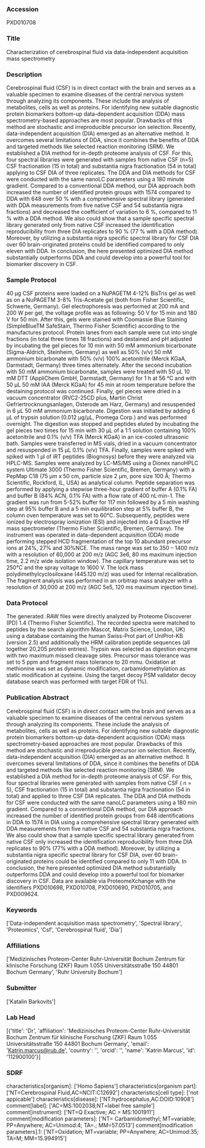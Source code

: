 ### Accession
PXD010708

### Title
Characterization of cerebrospinal fluid via data-independent acquisition mass spectrometry

### Description
Cerebrospinal fluid (CSF) is in direct contact with the brain and serves as a valuable specimen to examine diseases of the central nervous system through analyzing its components. These include the analysis of metabolites, cells as well as proteins. For identifying new suitable diagnostic protein biomarkers bottom-up data-dependent acquisition (DDA) mass spectrometry-based approaches are most popular. Drawbacks of this method are stochastic and irreproducible precursor ion selection. Recently, data-independent acquisition (DIA) emerged as an alternative method. It overcomes several limitations of DDA, since it combines the benefits of DDA and targeted methods like selected reaction monitoring (SRM). We established a DIA method for in-depth proteome analysis of CSF. For this, four spectral libraries were generated with samples from native CSF (n=5) CSF fractionation (15 in total) and substantia nigra fractionation (54 in total) applying to CSF DIA of three replicates. The DDA and DIA methods for CSF were conducted with the same nanoLC parameters using a 180 minute gradient. Compared to a conventional DDA method, our DIA approach both increased the number of identified protein groups with 1574 compared to DDA with 648 over 50 % with a comprehensive spectral library (generated with DDA measurements from five native CSF and 54 substantia nigra fractions) and decreased the coefficient of variation to 6 %, compared to 11 % with a DDA method. We also could show that a sample specific spectral library generated only from native CSF increased the identification reproducibility from three DIA replicates to 90 % (77 % with a DDA method). Moreover, by utilizing a substantia nigra specific spectral library for CSF DIA over 60 brain-originated proteins could be identified compared to only eleven with DDA. In conclusion, the here presented optimized DIA method substantially outperforms DDA and could develop into a powerful tool for biomarker discovery in CSF.

### Sample Protocol
40 µg  CSF proteins were loaded on a NuPAGETM 4-12% BisTris gel as well as on a NuPAGETM 3-8% Tris-Acetate gel (both from Fisher Scientific, Schwerte, Germany). Gel electrophoresis was performed at 200 mA and 200 W per gel, the voltage profile was as following: 50 V for 15 min and 180 V for 50 min. After this, gels were stained with Coomassie Blue Staining (SimpleBlueTM SafeStain, Thermo Fisher Scientific) according to the manufactures protocol. Protein lanes from each sample were cut into single fractions (in total three times 18 fractions) and destained and pH adjusted by incubating the gel pieces for 10 min with 50 mM ammonium bicarbonate (Sigma-Aldrich, Steinheim, Germany) as well as 50% (v/v) 50 mM ammonium bicarbonate with 50% (v/v) 100% acetonitrile (Merck KGaA, Darmstadt, Germany) three times alternately. After the second incubation with 50 mM ammonium bicarbonate, samples were treated with 50 µL 10 mM DTT (AppliChem GmbH, Darmstadt, Germany) for 1 h at 56 °C and with 50 µL 50 mM IAA (Merck KGaA) for 45 min at room temperature before the destaining protocol was continued. Finally, gel pieces were dried in a vacuum concentrator (RVC2-25CD plus, Martin Christ Gefriertrocknungsanlagen, Osterode am Harz, Germany) and resuspended in 6 µL 50 mM ammonium bicarbonate. Digestion was initiated by adding 6 µL of trypsin solution (0.012 µg/µL, Promega Corp.) and was performed overnight. The digestion was stopped and peptides eluted by incubating the gel pieces two times for 15 min with 30 µL of a 1:1 solution containing 100% acetonitrile and 0.1% (v/v) TFA (Merck KGaA) in an ice-cooled ultrasonic bath. Samples were transferred in MS vials, dried in a vacuum concentrator and resuspended in 15 µL 0.1% (v/v) TFA. Finally, samples were spiked with spiked with 1 µl of iRT peptides (Biognosys) before they were analyzed via HPLC-MS.  Samples were analyzed by LC-MS/MS using a Dionex nanoHPLC system Ultimate 3000 (Thermo Fisher Scientific, Bremen, Germany) with a PepMap C18 (75 µm x 50 cm, particle size 2 µm, pore size 100 Å; Thermo Scientific, Rockford, IL, USA) as analytical column. Peptide separation was performed by applying a stepwise three-hour gradient of buffer A (0.1% FA) and buffer B (84% ACN, 0.1% FA) with a flow rate of 400 nL·min-1. The gradient was run from 5-52% buffer for 117 min followed by a 5 min washing step at 95% buffer B and a 5 min equilibration step at 5% buffer B, the column oven temperature was set to 60°C. Subsequently, peptides were ionized by electrospray ionization (ESI) and injected into a Q Exactive HF mass spectrometer (Thermo Fisher Scientific, Bremen, Germany). The instrument was operated in data-dependent acquisition (DDA) mode performing stepped HCD fragmentation of the top 10 abundant precursor ions at 24%, 27% and 30%NCE. The mass range was set to 350 – 1400 m/z with a resolution of 60,000 at 200 m/z (AGC 3e6, 80 ms maximum injection time, 2.2 m/z wide isolation window). The capillary temperature was set to 250°C and the spray voltage to 1600 V. The lock mass polydimethylcyclosiloxane (445.120 m/z) was used for internal recalibration. The fragment analysis was performed in an orbitrap mass analyzer with a resolution of 30,000 at 200 m/z (AGC 5e5, 120 ms maximum injection time).

### Data Protocol
The generated .RAW files were directly analyzed by Proteome Discoverer (PD) 1.4 (Thermo Fisher Scientific). The recorded spectra were matched to peptides by the search algorithm Mascot, Matrix Science, London, UK) using a database containing the human Swiss-Prot part of UniProt-KB (version 2.5) and additionally the HRM calibration peptide sequences (all together 20,205 protein entries). Trypsin was selected as digestion enzyme with two maximum missed cleavage sites. Precursor mass tolerance was set to 5 ppm and fragment mass tolerance to 20 mmu. Oxidation at methionine was set as dynamic modification, carbamidomethylation as static modification at cysteine. Using the target decoy PSM validator decoy database search was performed with target FDR of 1%).

### Publication Abstract
Cerebrospinal fluid (CSF) is in direct contact with the brain and serves as a valuable specimen to examine diseases of the central nervous system through analyzing its components. These include the analysis of metabolites, cells as well as proteins. For identifying new suitable diagnostic protein biomarkers bottom-up data-dependent acquisition (DDA) mass spectrometry-based approaches are most popular. Drawbacks of this method are stochastic and irreproducible precursor ion selection. Recently, data-independent acquisition (DIA) emerged as an alternative method. It overcomes several limitations of DDA, since it combines the benefits of DDA and targeted methods like selected reaction monitoring (SRM). We established a DIA method for in-depth proteome analysis of CSF. For this, four spectral libraries were generated with samples from native CSF ( n = 5), CSF fractionation (15 in total) and substantia nigra fractionation (54 in total) and applied to three CSF DIA replicates. The DDA and DIA methods for CSF were conducted with the same nanoLC parameters using a 180 min gradient. Compared to a conventional DDA method, our DIA approach increased the number of identified protein groups from 648 identifications in DDA to 1574 in DIA using a comprehensive spectral library generated with DDA measurements from five native CSF and 54 substantia nigra fractions. We also could show that a sample specific spectral library generated from native CSF only increased the identification reproducibility from three DIA replicates to 90% (77% with a DDA method). Moreover, by utilizing a substantia nigra specific spectral library for CSF DIA, over 60 brain-originated proteins could be identified compared to only 11 with DDA. In conclusion, the here presented optimized DIA method substantially outperforms DDA and could develop into a powerful tool for biomarker discovery in CSF. Data are available via ProteomeXchange with the identifiers PXD010698, PXD010708, PXD010690, PXD010705, and PXD009624.

### Keywords
['Data-independent acquisition mass spectrometry', 'Spectral library', 'Proteomics', 'Csf', 'Cerebrospinal fluid', 'Dia']

### Affiliations
['Medizinisches Proteom-Center Ruhr-Universität Bochum Zentrum für klinische Forschung (ZKF) Raum 1.055 Universitätsstraße 150 44801 Bochum Germany', 'Ruhr University Bochum']

### Submitter
['Katalin Barkovits']

### Lab Head
[{'title': 'Dr', 'affiliation': 'Medizinisches Proteom-Center Ruhr-Universität Bochum Zentrum für klinische Forschung (ZKF) Raum 1.055 Universitätsstraße 150 44801 Bochum Germany', 'email': 'Katrin.marcus@rub.de', 'country': '', 'orcid': '', 'name': 'Katrin Marcus', 'id': '112900100'}]

### SDRF
characteristics[organism]: ['Homo Sapiens']
characteristics[organism part]: ['NT=Cerebrospinal Fluid,AC=NCIT:C12692']
characteristics[cell type]: ['not appicable']
characteristics[disease]: ['NT:hydrocephalus,AC:DOID:10908']
comment[label]: ['AC=MS:1002038;NT=label free sample']
comment[instrument]: ['NT=Q Exactive; AC = MS:1001911']
comment[modification parameters]: ['NT=  Carbamidomethyl;  MT=variable; PP=Anywhere; AC=Unimod:4; TA=.; MM=57.0513']
comment[modification parameters].1: ['NT=Oxidation; MT=variable; PP=Anywhere; AC=Unimod:35; TA=M; MM=15.994915']

